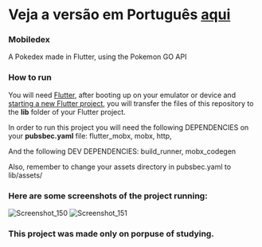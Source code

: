 # Veja a versão em Português <a href="README-ptbr.md">aqui</a>

### Mobiledex

A Pokedex made in Flutter, using the Pokemon GO API



### How to run

You will need <a href="https://docs.flutter.dev/get-started/install">Flutter</a>, after booting up on your emulator or device and <a href="https://docs.flutter.dev/get-started/codelab">starting a new Flutter project</a>, you will transfer the files of this repository to the <strong>lib</strong> folder of your Flutter project.

In order to run this project you will need the following DEPENDENCIES on your <strong>pubsbec.yaml</strong> file:
flutter_mobx,
mobx,
http,

And the following DEV DEPENDENCIES:
build_runner,
mobx_codegen

Also, remember to change your assets directory in pubsbec.yaml to lib/assets/

### Here are some screenshots of the project running:

![Screenshot_150](https://user-images.githubusercontent.com/113607857/191507735-7b3e4642-856a-4e2d-b3f3-167326188388.png)
![Screenshot_151](https://user-images.githubusercontent.com/113607857/191507743-ad4490d7-8019-4529-a2f6-5cf77b8698c9.png)

### This project was made only on porpuse of studying.
